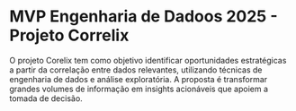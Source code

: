 # MVP Engenharia de Dadoos 2025 - Projeto Correlix
O projeto Corelix tem como objetivo identificar oportunidades estratégicas a partir da correlação entre dados relevantes, utilizando técnicas de engenharia de dados e análise exploratória. A proposta é transformar grandes volumes de informação em insights acionáveis que apoiem a tomada de decisão.

